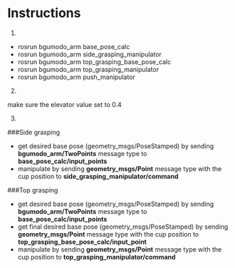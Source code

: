 Instructions
============
1.
- rosrun bgumodo_arm base_pose_calc
- rosrun bgumodo_arm side_grasping_manipulator
- rosrun bgumodo_arm top_grasping_base_pose_calc
- rosrun bgumodo_arm top_grasping_manipulator
- rosrun bgumodo_arm push_manipulator

2.
make sure the elevator value set to 0.4

3.
###Side grasping
- get desired base pose (geometry_msgs/PoseStamped) by sending **bgumodo_arm/TwoPoints** message type to **base_pose_calc/input_points** 
- manipulate by sending **geometry_msgs/Point** message type with the cup position to **side_grasping_manipulator/command** 

###Top grasping
- get desired base pose (geometry_msgs/PoseStamped) by sending **bgumodo_arm/TwoPoints** message type to **base_pose_calc/input_points** 
- get final desired base pose (geometry_msgs/PoseStamped) by sending **geometry_msgs/Point** message type with the cup position to **top_grasping_base_pose_calc/input_point**
- manipulate by sending **geometry_msgs/Point** message type with the cup position to **top_grasping_manipulator/command**
